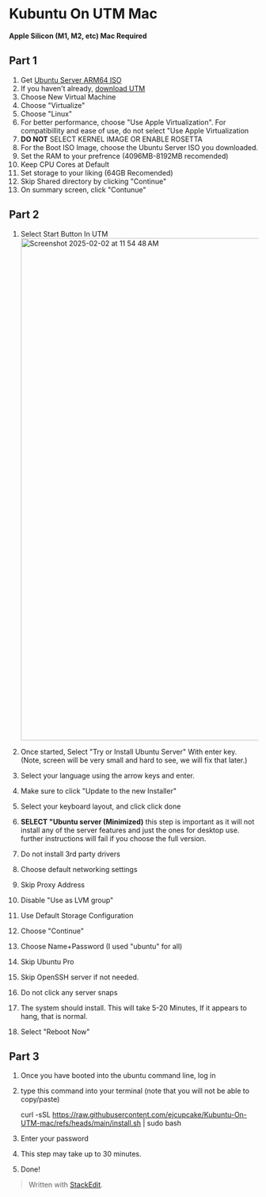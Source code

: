 # Kubuntu On UTM Mac

 **Apple Silicon (M1, M2, etc) Mac Required**

## Part 1

 1. Get [Ubuntu Server ARM64 ISO](https://ubuntu.com/download/server/arm) 
 2. If you haven't already, [download UTM](https://mac.getutm.app/)
 3. Choose New Virtual Machine
 4. Choose "Virtualize"
 5. Choose "Linux"
 6. For better performance, choose "Use Apple Virtualization". For compatibillity and ease of use, do not select "Use Apple Virtualization
 7. **DO NOT** SELECT KERNEL IMAGE OR ENABLE ROSETTA
 8. For the Boot ISO Image, choose the Ubuntu Server ISO you downloaded.
 9. Set the RAM to your prefrence (4096MB-8192MB recomended)
 10. Keep CPU Cores at Default
 11. Set storage to your liking (64GB Recomended)
 12. Skip Shared directory by clicking "Continue"
 13. On summary screen, click "Contunue" 
 

## Part 2
 1. Select Start Button In UTM <img width="1012" alt="Screenshot 2025-02-02 at 11 54 48 AM" src="https://github.com/user-attachments/assets/da581ccd-0720-4035-8dec-ff37fae6297d" />
 
 2. Once started, Select "Try or Install Ubuntu Server" With enter key. (Note, screen will be very small and hard to see, we will fix that later.)
 3. Select your language using the arrow keys and enter.
 4. Make sure to click "Update to the new Installer"
 5. Select your keyboard layout, and click click done
 6. **SELECT "Ubuntu server (Minimized)** this step is important as it will not install any of the server features and just the ones for desktop use. further instructions will fail if you choose the full version.
 7. Do not install 3rd party drivers
 8. Choose default networking settings
 9. Skip Proxy Address
 10. Disable "Use as LVM group"
 11. Use Default Storage Configuration
 12. Choose "Continue"
 13. Choose Name+Password (I used "ubuntu" for all)
 14. Skip Ubuntu Pro
 15. Skip OpenSSH server if not needed.
 16. Do not click any server snaps
 17. The system should install. This will take 5-20 Minutes, If it appears to hang, that is normal.
 18. Select "Reboot Now"
 
 ## Part 3
 
 1. Once you have booted into the ubuntu command line, log in
 2. type this command into your terminal (note that you will not be able to copy/paste)

    curl -sSL https://raw.githubusercontent.com/ejcupcake/Kubuntu-On-UTM-mac/refs/heads/main/install.sh | sudo bash

3. Enter your password
 4. This step may take up to 30 minutes.
 5.  Done!
> Written with [StackEdit](https://stackedit.io/).
